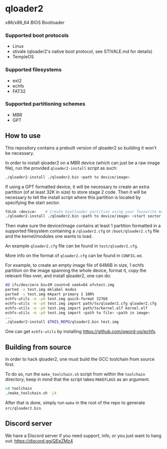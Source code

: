 # qloader2
x86/x86_64 BIOS Bootloader

### Supported boot protocols
* Linux
* stivale (qloader2's native boot protocol, see STIVALE.md for details)
* TempleOS

### Supported filesystems
* ext2
* echfs
* FAT32

### Supported partitioning schemes
* MBR
* GPT

## How to use
This repository contains a prebuilt version of qloader2 so building it won't
be necessary.

In order to install qloader2 on a MBR device (which can just be a raw image file),
run the provided `qloader2-install` script as such:

```bash
./qloader2-install ./qloader2.bin <path to device/image>
```

If using a GPT formatted device, it will be necessary to create an extra partition
(of at least 32K in size) to store stage 2 code. Then it will be necessary to tell
the install script where this partition is located by specifying the start sector.

```bash
fdisk <device>    # Create bootloader partition using your favourite method
./qloader2-install ./qloader2.bin <path to device/image> <start sector of boot partition>
```

Then make sure the device/image contains at least 1 partition formatted in
a supported filesystem containing a `/qloader2.cfg` or `/boot/qloader2.cfg` file
and the kernel/modules one wants to load.

An example `qloader2.cfg` file can be found in `test/qloader2.cfg`.

More info on the format of `qloader2.cfg` can be found in `CONFIG.md`.

For example, to create an empty image file of 64MiB in size, 1 echfs partition
on the image spanning the whole device, format it, copy the relevant files over,
and install qloader2, one can do:

```bash
dd if=/dev/zero bs=1M count=0 seek=64 of=test.img
parted -s test.img mklabel msdos
parted -s test.img mkpart primary 1 100%
echfs-utils -m -p0 test.img quick-format 32768
echfs-utils -m -p0 test.img import path/to/qloader2.cfg qloader2.cfg
echfs-utils -m -p0 test.img import path/to/kernel.elf kernel.elf
echfs-utils -m -p0 test.img import <path to file> <path in image>
...
./qloader2-install $THIS_REPO/qloader2.bin test.img

```

One can get `echfs-utils` by installing https://github.com/qword-os/echfs.

## Building from source
In order to hack qloader2, one must build the GCC toolchain from source first.

To do so, run the `make_toolchain.sh` script from within the `toolchain` directory;
keep in mind that the script takes `MAKEFLAGS` as an argument.

```bash
cd toolchain
./make_toolchain.sh -j4
```

After that is done, simply run `make` in the root of the repo to generate
`src/qloader2.bin`.

## Discord server
We have a Discord server if you need support, info, or you just want to
hang out: https://discord.gg/QEeZMz4
